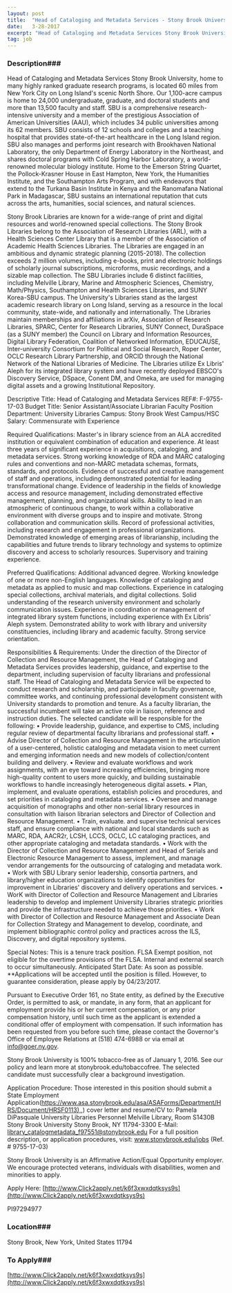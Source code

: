 ```yaml
---
layout: post
title:  "Head of Cataloging and Metadata Services - Stony Brook University"
date:   3-28-2017
excerpt: "Head of Cataloging and Metadata Services Stony Brook University, home to many highly ranked graduate research programs, is located 60 miles from New York City on Long Island's scenic North Shore. Our 1,100-acre campus is home to 24,000 undergraduate, graduate, and doctoral students and more than 13,500 faculty and staff...."
tag: job
---
```


### Description###

Head of Cataloging and Metadata Services
Stony Brook University, home to many highly ranked graduate research programs, is located 60 miles from New York City on Long Island's scenic North Shore. Our 1,100-acre campus is home to 24,000 undergraduate, graduate, and doctoral students and more than 13,500 faculty and staff. SBU is a comprehensive research-intensive university and a member of the prestigious Association of American Universities (AAU), which includes 34 public universities among its 62 members. SBU consists of 12 schools and colleges and a teaching hospital that provides state-of-the-art healthcare in the Long Island region. SBU also manages and performs joint research with Brookhaven National Laboratory, the only Department of Energy Laboratory in the Northeast, and shares doctoral programs with Cold Spring Harbor Laboratory, a world-renowned molecular biology institute. Home to the Emerson String Quartet, the Pollock-Krasner House in East Hampton, New York, the Humanities Institute, and the Southampton Arts Program, and with endeavors that extend to the Turkana Basin Institute in Kenya and the Ranomafana National Park in Madagascar, SBU sustains an international reputation that cuts across the arts, humanities, social sciences, and natural sciences.

Stony Brook Libraries are known for a wide-range of print and digital resources and world-renowned special collections. The Stony Brook Libraries belong to the Association of Research Libraries (ARL), with a Health Sciences Center Library that is a member of the Association of Academic Health Sciences Libraries. The Libraries are engaged in an ambitious and dynamic strategic planning (2015-2018). The collection exceeds 2 million volumes, including e-books, print and electronic holdings of scholarly journal subscriptions, microforms, music recordings, and a sizable map collection. The SBU Libraries include 6 distinct facilities, including Melville Library, Marine and Atmospheric Sciences, Chemistry, Math/Physics, Southampton and Health Sciences Libraries, and SUNY Korea-SBU campus. The University's Libraries stand as the largest academic research library on Long Island, serving as a resource in the local community, state-wide, and nationally and internationally. The Libraries maintain memberships and affiliations in arXiv, Association of Research Libraries, SPARC, Center for Research Libraries, SUNY Connect, DuraSpace (as a SUNY member) the Council on Library and Information Resources, Digital Library Federation, Coalition of Networked Information, EDUCAUSE, Inter-university Consortium for Political and Social Research, Roper Center, OCLC Research Library Partnership, and ORCID through the National Network of the National Libraries of Medicine. The Libraries utilize Ex Libris' Aleph for its integrated library system and have recently deployed EBSCO's Discovery Service, DSpace, Conent DM, and Omeka, are used for managing digital assets and a growing Institutional Repository.

Descriptive Title: Head of Cataloging and Metadata Services 
REF#: F-9755-17-03
Budget Title: Senior Assistant/Associate Librarian 
Faculty Position
Department: University Libraries 
Campus: Stony Brook West Campus/HSC
Salary: Commensurate with Experience

Required Qualifications: Master's in library science from an ALA accredited institution or equivalent combination of education and experience. At least three years of significant experience in acquisitions, cataloging, and metadata services. Strong working knowledge of RDA and MARC cataloging rules and conventions and non-MARC metadata schemas, formats, standards, and protocols. Evidence of successful and creative management of staff and operations, including demonstrated potential for leading transformational change. Evidence of leadership in the fields of knowledge access and resource management, including demonstrated effective management, planning, and organizational skills. Ability to lead in an atmospheric of continuous change, to work within a collaborative environment with diverse groups and to inspire and motivate. Strong collaboration and communication skills. Record of professional activities, including research and engagement in professional organizations. Demonstrated knowledge of emerging areas of librarianship, including the capabilities and future trends to library technology and systems to optimize discovery and access to scholarly resources. Supervisory and training experience.

Preferred Qualifications: Additional advanced degree. Working knowledge of one or more non-English languages. Knowledge of cataloging and metadata as applied to music and map collections. Experience in cataloging special collections, archival materials, and digital collections. Solid understanding of the research university environment and scholarly communication issues. Experience in coordination or management of integrated library system functions, including experience with Ex Libris' Aleph system. Demonstrated ability to work with library and university constituencies, including library and academic faculty. Strong service orientation. 

Responsibilities & Requirements: Under the direction of the Director of Collection and Resource Management, the Head of Cataloging and Metadata Services provides leadership, guidance, and expertise to the department, including supervision of faculty librarians and professional staff. The Head of Cataloging and Metadata Service will be expected to conduct research and scholarship, and participate in faculty governance, committee works, and continuing professional development consistent with University standards to promotion and tenure. As a faculty librarian, the successful incumbent will take an active role in liaison, reference and instruction duties. The selected candidate will be responsible for the following:
•	Provide leadership, guidance, and expertise to CMS, including regular review of departmental faculty librarians and professional staff.
•	Advise Director of Collection and Resource Management in the articulation of a user-centered, holistic cataloging and metadata vision to meet current and emerging information needs and new models of collection/content building and delivery.
•	Review and evaluate workflows and work assignments, with an eye toward increasing efficiencies, bringing more high-quality content to users more quickly, and building sustainable workflows to handle increasingly heterogeneous digital assets.
•	Plan, implement, and evaluate operations, establish policies and procedures, and set priorities in cataloging and metadata services.
•	Oversee and manage acquisition of monographs and other non-serial library resources in consultation with liaison librarian selectors and Director of Collection and Resource Management.
•	Train, evaluate. and supervise technical services staff, and ensure compliance with national and local standards such as MARC, RDA, AACR2r, LCSH, LCCS, OCLC, LC cataloging practices, and other appropriate cataloging and metadata standards.
•	Work with the Director of Collection and Resource Management and Head of Serials and Electronic Resource Management to assess, implement, and manage vendor arrangements for the outsourcing of cataloging and metadata work.
•	Work with SBU Library senior leadership, consortia partners, and library/higher education organizations to identify opportunities for improvement in Libraries' discovery and delivery operations and services.
•	WorK with Director of Collection and Resource Management and Libraries leadership to develop and implement University Libraries strategic priorities and provide the infrastructure needed to achieve those priorities.
•	Work with Director of Collection and Resource Management and Associate Dean for Collection Strategy and Management to develop, coordinate, and implement bibliographic control policy and practices across the ILS, Discovery, and digital repository systems.

Special Notes: This is a tenure track position. FLSA Exempt position, not eligible for the overtime provisions of the FLSA. Internal and external search to occur simultaneously. Anticipated Start Date: As soon as possible. **Applications will be accepted until the position is filled. However, to guarantee consideration, please apply by 04/23/2017.

Pursuant to Executive Order 161, no State entity, as defined by the Executive Order, is permitted to ask, or mandate, in any form, that an applicant for employment provide his or her current compensation, or any prior compensation history, until such time as the applicant is extended a conditional offer of employment with compensation. If such information has been requested from you before such time, please contact the Governor's Office of Employee Relations at (518) 474-6988 or via email at info@goer.ny.gov.

Stony Brook University is 100% tobacco-free as of January 1, 2016. See our policy and learn more at stonybrook.edu/tobaccofree. 
The selected candidate must successfully clear a background investigation.

Application Procedure: Those interested in this position should submit a State Employment Application([https://www.asa.stonybrook.edu/asa/ASAForms/Department/HRS/Document/HRSF0113),](https://www.asa.stonybrook.edu/asa/ASAForms/Department/HRS/Document/HRSF0113),) cover letter and resume/CV to:
Pamela DiPasquale
University Libraries Personnel
Melville Library, Room S1430B
Stony Brook University
Stony Brook, NY 11794-3300
E-Mail: library_catalogmetadata_f97551@stonybrook.edu
For a full position description, or application procedures, visit: www.stonybrook.edu/jobs 
(Ref. # 9755-17-03)

Stony Brook University is an Affirmative Action/Equal Opportunity employer. We encourage protected veterans, individuals with disabilities, women and minorities to apply. 

Apply Here: [http://www.Click2apply.net/k6f3xwxdqtksys9s](http://www.Click2apply.net/k6f3xwxdqtksys9s)

PI97294977









### Location###

Stony Brook, New York, United States 11794




### To Apply###

[http://www.Click2apply.net/k6f3xwxdqtksys9s](http://www.Click2apply.net/k6f3xwxdqtksys9s)





